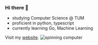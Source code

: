 ### Hi there 👋

- studying Computer Science @ TUM
- proficient in python, typescript
- currently learning Go, Machine Learning

Visit my [website](https://www.fangx.ing).
![spinning computer](https://media.tenor.com/jzLenAc6npoAAAAi/computer-computador.gif)
